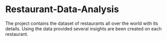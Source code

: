 # Restaurant-Data-Analysis
The project contains the dataset of restaurants all over the world with its details. Using the data provided several insights are been created on each restaurant.
